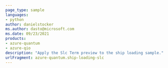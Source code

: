 ```yaml
---
page_type: sample
languages:
- python
author: danielstocker
ms.author: dasto@microsoft.com
ms.date: 09/23/2021
products:
- azure-quantum
- azure-qio
description: "Apply the Slc Term preview to the ship loading sample."
urlFragment: azure-quantum.ship-loading-slc
---
```

